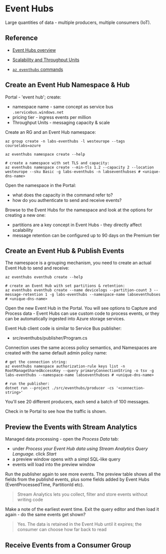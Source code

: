 # Event Hubs

Large quantities of data - multiple producers, multiple consumers (IoT).


## Reference

- [Event Hubs overview](https://learn.microsoft.com/en-us/azure/event-hubs/event-hubs-about)

- [Scalability and Throughput Units](https://learn.microsoft.com/en-us/azure/event-hubs/event-hubs-scalability)

- [`az eventhubs` commands](https://learn.microsoft.com/en-us/cli/azure/eventhubs?view=azure-cli-latest)

## Create an Event Hub Namespace & Hub

Portal - 'event hub'; create:

- namespace name - same concept as service bus `.servicebus.windows.net`
- pricing tier - ingress events per million
- Throughput Units - messaging capacity & scale


Create an RG and an Event Hub namespace:

```
az group create -n labs-eventhubs -l westeurope --tags courselabs=azure

az eventhubs namespace create --help

# create a namespace with set TLS and capacity:
az eventhubs namespace create --min-tls 1.2 --capacity 2 --location westeurope --sku Basic -g labs-eventhubs -n labseventhubses # <unique-dns-name>
```

Open the namespace in the Portal:

- what does the capacity in the command refer to?
- how do you authenticate to send and receive events?

Browse to the Event Hubs for the namespace and look at the options for creating a new one:

- partitions are a key concept in Event Hubs - they directly affect scalability
- message retention can be configured up to 90 days on the Premium tier

## Create an Event Hub & Publish Events

The namespace is a grouping mechanism, you need to create an actual Event Hub to send and receive:

```
az eventhubs eventhub create --help

# create an Event Hub with set partitions & retention:
az eventhubs eventhub create --name devicelogs --partition-count 3 --message-retention 1 -g labs-eventhubs --namespace-name labseventhubses # <unique-dns-name>
```

Open the new Event Hub in the Portal. You will see options to Capture and Process data - Event Hubs can use custom code to process events, or they can be automatically ingested into Azure storage services.

Event Hub client code is similar to Service Bus publisher:

- src/eventhubs/publisher/Program.cs

Connection uses the same access policy semantics, and Namespaces are created with the same default admin policy name:

```
# get the connection string:
az eventhubs namespace authorization-rule keys list -n RootManageSharedAccessKey --query primaryConnectionString -o tsv -g labs-eventhubs --namespace-name labseventhubses # <unique-dns-name>

# run the publisher:
dotnet run --project ./src/eventhubs/producer -cs '<connection-string>'
```

You'll see 20 different producers, each send a batch of 100 messages.

Check in te Portal to see how the traffic is shown.


## Preview the Events with Stream Analytics

Managed data processing - open the _Process Data_ tab:

- under _Process your Event Hub data using Stream Analytics Query Language._ click _Start_
- a preview window opens with a simpl SQL-like query
- events will load into the preview window

Run the publisher again to see more events. The preview table shows all the fields from the publishd events, plus some fields added by Event Hubs (EventProcessedTime, PartitionId etc).

> Stream Analytics lets you collect, filter and store events without writing code

Make a note of the earliest event time. Exit the query editor and then load it again - do the same events get shown?

> Yes. The data is retained in the Event Hub until it expires; the consumer can choose how far back to read


## Receive Events from a Consumer Group

